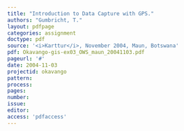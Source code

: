 ```yaml
---
title: "Introduction to Data Capture with GPS."
authors: "Gumbricht, T."
layout: pdfpage
categories: assignment
doctype: pdf
source: '<i>Karttur</i>, November 2004, Maun, Botswana'
pdf: Okavango-gis-ex03_OWS_maun_20041103.pdf
pageurl: '#'
date: 2004-11-03
projectid: okavango
pattern:
process:
pages:
number:
issue:
editor:
access: 'pdfaccess'
---
```

